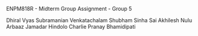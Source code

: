 ENPM818R - Midterm Group Assignment - Group 5

Dhiral Vyas 
Subramanian Venkatachalam
Shubham Sinha
Sai Akhilesh Nulu
Arbaaz Jamadar
Hindolo Charlie
Pranay Bhamidipati